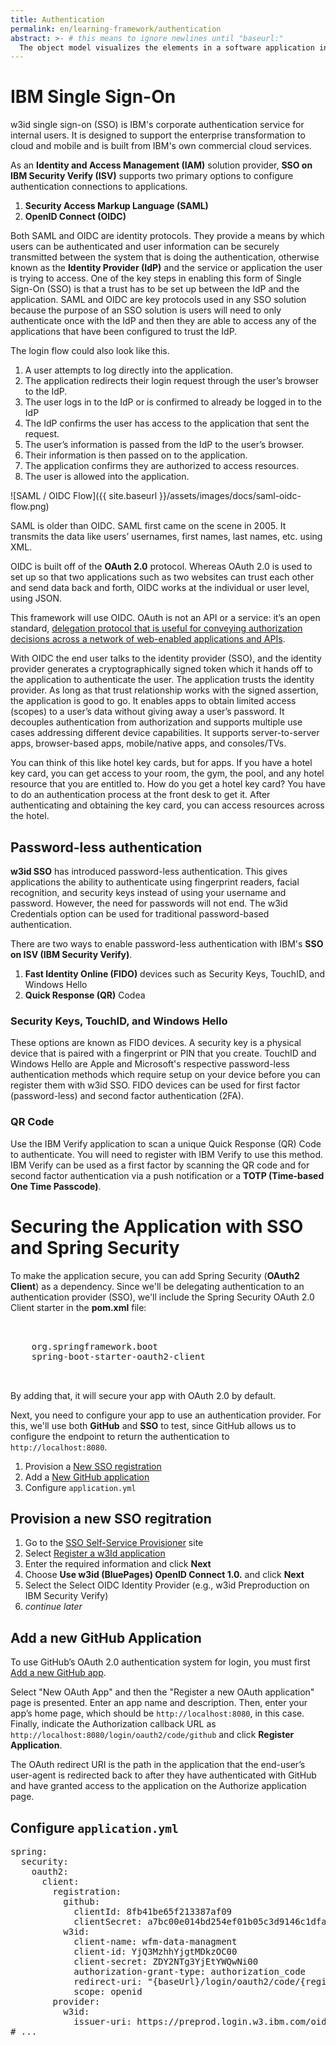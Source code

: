 ```yaml
---
title: Authentication
permalink: en/learning-framework/authentication
abstract: >- # this means to ignore newlines until "baseurl:"
  The object model visualizes the elements in a software application in terms of objects and their relationships to one another.
---
```


# IBM Single Sign-On
w3id single sign-on (SSO) is IBM's corporate authentication service for internal users. It is designed to support the enterprise transformation to cloud and mobile and is built from IBM's own commercial cloud services.

As an **Identity and Access Management (IAM)** solution provider, **SSO on IBM Security Verify (ISV)** supports two primary options to configure authentication connections to applications. 

1. **Security Access Markup Language (SAML)**
1. **OpenID Connect (OIDC)**

Both SAML and OIDC are identity protocols. They provide a means by which users can be authenticated and user information can be securely transmitted between the system that is doing the authentication, otherwise known as the **Identity Provider (IdP)** and the service or application the user is trying to access. One of the key steps in enabling this form of Single Sign-On (SSO) is that a trust has to be set up between the IdP and the application. SAML and OIDC are key protocols used in any SSO solution because the purpose of an SSO solution is users will need to only authenticate once with the IdP and then they are able to access any of the applications that have been configured to trust the IdP.

The login flow could also look like this.

1. A user attempts to log directly into the application.
1. The application redirects their login request through the user’s browser to the IdP.
1. The user logs in to the IdP or is confirmed to already be logged in to the IdP
1. The IdP confirms the user has access to the application that sent the request.
1. The user’s information is passed from the IdP to the user’s browser.
1. Their information is then passed on to the application.
1. The application confirms they are authorized to access resources.
1. The user is allowed into the application.

![SAML / OIDC Flow]({{ site.baseurl }}/assets/images/docs/saml-oidc-flow.png)

SAML is older than OIDC. SAML first came on the scene in 2005. It transmits the data like users’ usernames, first names, last names, etc. using XML.

OIDC is built off of the **OAuth 2.0** protocol. Whereas OAuth 2.0 is used to set up so that two applications such as two websites can trust each other and send data back and forth, OIDC works at the individual or user level, using JSON.

This framework will use OIDC. OAuth is not an API or a service: it’s an open standard, [delegation protocol that is useful for conveying authorization decisions across a network of web-enabled applications and APIs](https://oauth.net/articles/authentication/).

With OIDC the end user talks to the identity provider (SSO), and the identity provider generates a cryptographically signed token which it hands off to the application to authenticate the user. The application trusts the identity provider. As long as that trust relationship works with the signed assertion, the application is good to go. It enables apps to obtain limited access (scopes) to a user’s data without giving away a user’s password. It decouples authentication from authorization and supports multiple use cases addressing different device capabilities. It supports server-to-server apps, browser-based apps, mobile/native apps, and consoles/TVs. 

You can think of this like hotel key cards, but for apps. If you have a hotel key card, you can get access to your room, the gym, the pool, and any hotel resource that you are entitled to. How do you get a hotel key card? You have to do an authentication process at the front desk to get it. After authenticating and obtaining the key card, you can access resources across the hotel.

## Password-less authentication

**w3id SSO** has introduced password-less authentication.  This gives applications the ability to authenticate using fingerprint readers, facial recognition, and security keys instead of using your username and password.  However, the need for passwords will not end.  The w3id Credentials option can be used for traditional password-based authentication.

There are two ways to enable password-less authentication with IBM's **SSO on ISV (IBM Security Verify)**.

1. **Fast Identity Online (FIDO)** devices such as Security Keys, TouchID, and Windows Hello
2. **Quick Response (QR)** Codea

### Security Keys, TouchID, and Windows Hello

These options are known as FIDO devices. A security key is a physical device that is paired with a fingerprint or PIN that you create. TouchID and Windows Hello are Apple and Microsoft's respective password-less authentication methods which require setup on your device before you can register them with w3id SSO. FIDO devices can be used for first factor (password-less) and second factor authentication (2FA).

### QR Code

Use the IBM Verify application to scan a unique Quick Response (QR) Code to authenticate. You will need to register with IBM Verify to use this method. IBM Verify can be used as a first factor by scanning the QR code and for second factor authentication via a push notification or a **TOTP (Time-based One Time Passcode)**.

# Securing the Application with SSO and Spring Security

To make the application secure, you can add Spring Security (**OAuth2 Client**) as a dependency. Since we'll be delegating authentication to an authentication provider (SSO), we'll include the Spring Security OAuth 2.0 Client starter in the **pom.xml** file:

<pre name="code" class="xml">

<dependency>
	<groupId>org.springframework.boot</groupId>
	<artifactId>spring-boot-starter-oauth2-client</artifactId>
</dependency>

</pre>

By adding that, it will secure your app with OAuth 2.0 by default.

Next, you need to configure your app to use an authentication provider. For this, we'll use both **GitHub** and **SSO** to test, since GitHub allows us to configure the endpoint to return the authentication to `http://localhost:8080`.

1. Provision a [New SSO registration](http://w3.ibm.com/tools/sso)
1. Add a [New GitHub application](https://github.com/settings/developers)
1. Configure `application.yml`

## Provision a new SSO regitration

1. Go to the [SSO Self-Service Provisioner](http://w3.ibm.com/tools/sso) site
1. Select [Register a w3Id application](https://ies-provisioner.prod.identity-services.intranet.ibm.com/tools/sso/w3id/application/register)
1. Enter the required information and click **Next**
1. Choose **Use w3id (BluePages) OpenID Connect 1.0.** and click **Next**
1. Select the Select OIDC Identity Provider (e.g., w3id Preproduction on IBM Security Verify)
1. _continue later_

## Add a new GitHub Application
To use GitHub’s OAuth 2.0 authentication system for login, you must first [Add a new GitHub app](https://github.com/settings/developers).

Select "New OAuth App" and then the "Register a new OAuth application" page is presented. Enter an app name and description. Then, enter your app’s home page, which should be `http://localhost:8080`, in this case. Finally, indicate the Authorization callback URL as `http://localhost:8080/login/oauth2/code/github` and click **Register Application**.

The OAuth redirect URI is the path in the application that the end-user’s user-agent is redirected back to after they have authenticated with GitHub and have granted access to the application on the Authorize application page.

## Configure `application.yml`

<pre name="code" class="java">
spring:
  security:
    oauth2:
      client:
        registration:
          github:
            clientId: 8fb41be65f213387af09
            clientSecret: a7bc00e014bd254ef01b05c3d9146c1dfa81f053
          w3id:
            client-name: wfm-data-managment
            client-id: YjQ3MzhhYjgtMDkzOC00
            client-secret: ZDY2NTg3YjEtYWQwNi00
            authorization-grant-type: authorization_code
            redirect-uri: "{baseUrl}/login/oauth2/code/{registrationId}"
            scope: openid
        provider:
          w3id:
            issuer-uri: https://preprod.login.w3.ibm.com/oidc/endpoint/default
# ...
</pre>



